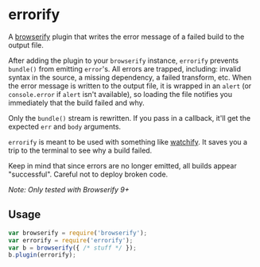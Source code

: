 # errorify

A [browserify](https://github.com/substack/node-browserify) plugin that writes the error message of a failed build to the output file.

After adding the plugin to your `browserify` instance, `errorify` prevents `bundle()` from emitting `error`'s. All errors are trapped, including: invalid syntax in the source, a missing dependency, a failed transform, etc. When the error message is written to the output file, it is wrapped in an `alert` (or `console.error` if `alert` isn't available), so loading the file notifies you immediately that the build failed and why.

Only the `bundle()` stream is rewritten. If you pass in a callback, it'll get the expected `err` and `body` arguments.

`errorify` is meant to be used with something like [watchify](https://github.com/substack/watchify). It saves you a trip to the terminal to see why a build failed.

Keep in mind that since errors are no longer emitted, all builds appear "successful". Careful not to deploy broken code.

_Note: Only tested with Browserify 9+_

## Usage

```js
var browserify = require('browserify');
var errorify = require('errorify');
var b = browserify({ /* stuff */ });
b.plugin(errorify);
```

